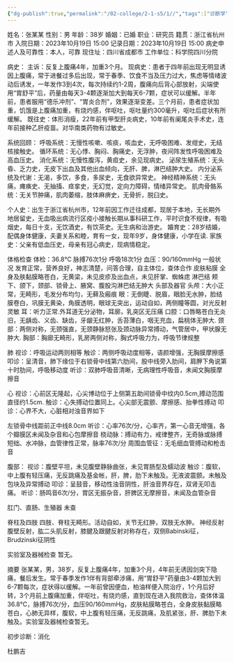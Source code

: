 ```yaml
---
{"dg-publish":true,"permalink":"/02-college/2-1-s5/1//","tags":["诊断学"]}
---
```


姓名：张某某
性别：男
年龄：38岁
婚姻：已婚
职业：研究员
籍贯：浙江省杭州市
入院日期：2023年10月19日 15:00
记录日期：2023年10月19日 15:00
病史申述人及可靠性：本人，可靠
现住址：四川省成都市
工作单位：科学院四川分院

病史：
主诉：反复上腹痛4年，加重3个月。
现病史：患者于四年前出现无明显诱因上腹痛，常于进餐过多后出现，常于春季、饮食不当及压力过大，焦虑等情绪波动后诱发，一年发作3到4次，每次持续约1-2周，腹痛向后背心部放射，尖端使用“胃舒平”后，药量由每天3-4颗逐渐加大到每天6-7颗，症状可以缓解。半年前，患者服用“德乐冲剂”、“胃炎合剂”，效果逐渐变差。三个月前，患者症状加重，饥饿是上腹痛加重，有烧灼感，伴呕吐，呕吐量约300毫升，呕吐后症状有所缓解。
既往史：体形消瘦，22年前有甲型肝炎病史，10年前有阑尾炎手术史，连年前接种乙肝疫苗。对华南类药物有过敏史。

系统回顾：
呼吸系统：无慢性咳嗽、咳痰，咳血史，无呼吸困难、发绀史，无结核接触史。
循环系统：无心悸、胸闷、胸痛史，无浮肿，夜间阵发性呼吸困难及高血压史。
消化系统：无慢性腹泻，黄疸史，余见现病史。
泌尿生殖系统：无头昏、乏力史，无皮下出血及其他出血倾向，无肝、脾，淋巴结肿大史。
内分泌系统及代谢：无渴，多饮，多食，多尿史，无食欲异常史。
神经精神系统：无头痛，瘫痪史、无抽搐、痉挛史，无幻觉，定向力障碍，情绪异常史。
肌肉骨骼系统：无关节肿痛，肌肉萎缩，肢体麻痹史，无骨折，脱臼史。

个人史：出生于浙江省杭州市，12年前因工作迁往成都，现居于本地，无长期外地居留史，无血吸出病流行区疫小接触长期从事科研工作，平时识食不规律，有吸烟史，每日十支，无饮酒史，有饮茶史。无生病和治游史。
婚育史：28岁结婚，配偶身体健康，夫妻关系和睦，育有一女，现年9岁，身体健康，小学在读.
家族史：父亲有低血压史，母亲有冠心病史，现病情稳定。

体格检查
体检：36.8℃  脉搏76次1分  呼吸18次1分  血压：90/160mmHg
一般状况
发育正常，营养良好，神志清楚，问答合理，自主体位，查体合作
皮肤粘膜
全身及肤黏膜略苍白，无黄梁，未见皮疹及出血点，未见肝掌、蜘蛛痣
淋巴结
颊下、颌下，颈部、锁骨上、腋窝、腹股沟淋巴结无肿大
头部及器官
头颅：大小正常，无畸形，毛发分布均匀，无藓及瘢痕
眼：无倒睫、脱眉，眼脸无水肿，脸结膜卷白，巩膜无黄染，角膜透明，眼球无突出，运动自如，两侧瞳等圆，对光反射灵敏
耳：听力正常.外耳道无分泌物，耳廓，乳突区无压痛
口腔：口唇略苍白无炎旧，无龋齿、义齿、缺齿，牙龈无红肿，舌苔薄白，咽无充血，扁桃体无肿大.
颈部：两侧对称，无颈强直，无颈静脉怒张及颈动脉异常搏动，气管居中，甲状腺无肿大.
胸部：胸廊无畸形，乳房两侧对称，胸式呼吸力为，呼吸节律规整

肺
视诊：呼吸运动两则相等
触诊：两侧呼吸动度相等，语颜增强，无胸膜摩擦感
叩诊：呈清音，肺下缘位于右锁骨中线第六肋间，股中线旁入肋间，肩胛下角说第十时肋间，呼吸移动度
听诊：双肺呼吸音清晰，无病理性呼吸音，未闻文胸膜摩擦音

心
视诊：心前区无隆起，心尖博动位于上侧第五助间锁骨中纹内0.5cm,搏动范围直径约1.5cm.
触诊：心失搏动位置同上。心尖部无震颤、摩擦感、抬拳性搏动
叩诊：心界不大，心脏相对浊音界如下

左锁骨中线距前正中线8.0cm
听诊：心率76次/分，心率齐，第一心音无增强，各个瓣膜区未闻及杂音和心包摩擦音
桡动脉：搏动有力，戒律整齐，无奇脉或脉搏短绌、水冲脉，血管律性正常，脉率76次/分
周围血管征：无毛细血管搏动和枪击音

腹部：
视诊：腹壁平坦，未见腹壁静脉曲张，未见胃肠型及蠕动波
触诊：腹软，中上腹有轻压痛，无反跳痛及基金帐，肝，脾，肋下未触及。无液波震颤。未触及包块及异常搏动
叩诊：呈鼓音，移动性浊音阴性，肝浊音界存在，双肾无叩击痛。
听诊：肠鸣音6次/分，胃区无振杂音，肝脾区无摩擦音，未闻及血管杂音

肛门、直肠、生殖器
未查

脊柱及四肢
四肢、脊柱无畸形。活动自如，关节无红肿，双肢无水肿。
神经反射
腹壁反射，肱二头肌反射，膝腱及跟腱反射对称存在，双侧Babinski征，Brudzinski征阴性

实验室及器械检查
暂无。

摘要
张某某，男，38岁，反复上腹痛4年，加重3个月，4年前无诱因剑突下隐痛，餐后发生。常于春季发作1伴有背部牵涉痛，用“胃舒平”药量由3-4颗加大到6-7颗每次，症状得以缓解。一年前曾因便血，柏油样便入院治疗，1个月后好转，3个月前上腹痛加重，伴呕吐，有烧灼感，直到现在进入我院救治，查体体温36.8℃，脉搏76次/分，血压90/160mmHg，皮肤粘膜略苍白，全身皮肤黏膜略苍白，心肺无异样，腹软，中上腹有轻压痛，无反跳痛，及肌紧张，肝、脾肋下未触及。实验室及器械检查暂无。

初步诊断：消化

杜鹏吉